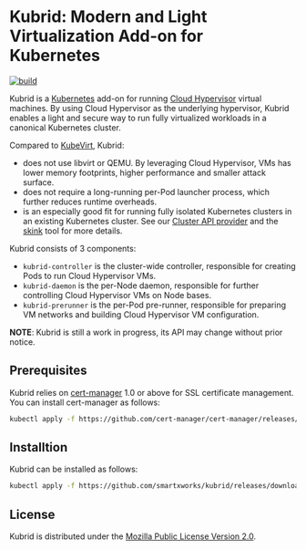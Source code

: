 # Kubrid: Modern and Light Virtualization Add-on for Kubernetes

[![build](https://github.com/smartxworks/kubrid/actions/workflows/build.yml/badge.svg)](https://github.com/smartxworks/kubrid/actions/workflows/build.yml)

Kubrid is a [Kubernetes](https://github.com/kubernetes/kubernetes) add-on for running [Cloud Hypervisor](https://github.com/cloud-hypervisor/cloud-hypervisor) virtual machines. By using Cloud Hypervisor as the underlying hypervisor, Kubrid enables a light and secure way to run fully virtualized workloads in a canonical Kubernetes cluster.

Compared to [KubeVirt](https://github.com/kubevirt/kubevirt), Kubrid:

- does not use libvirt or QEMU. By leveraging Cloud Hypervisor, VMs has lower memory footprints, higher performance and smaller attack surface.
- does not require a long-running per-Pod launcher process, which further reduces runtime overheads.
- is an especially good fit for running fully isolated Kubernetes clusters in an existing Kubernetes cluster. See our [Cluster API provider](https://github.com/smartxworks/cluster-api-provider-kubrid) and the [skink](https://github.com/smartxworks/skink) tool for more details.

Kubrid consists of 3 components:

- `kubrid-controller` is the cluster-wide controller, responsible for creating Pods to run Cloud Hypervisor VMs.
- `kubrid-daemon` is the per-Node daemon, responsible for further controlling Cloud Hypervisor VMs on Node bases.
- `kubrid-prerunner` is the per-Pod pre-runner, responsible for preparing VM networks and building Cloud Hypervisor VM configuration.

**NOTE**: Kubrid is still a work in progress, its API may change without prior notice.

## Prerequisites

Kubrid relies on [cert-manager](https://cert-manager.io/) 1.0 or above for SSL certificate management. You can install cert-manager as follows:

```bash
kubectl apply -f https://github.com/cert-manager/cert-manager/releases/download/v1.8.0/cert-manager.yaml
```

## Installtion

Kubrid can be installed as follows:

```bash
kubectl apply -f https://github.com/smartxworks/kubrid/releases/download/v0.1.0/kubrid.yaml
```

## License

Kubrid is distributed under the [Mozilla Public License Version 2.0](LICENSE).

